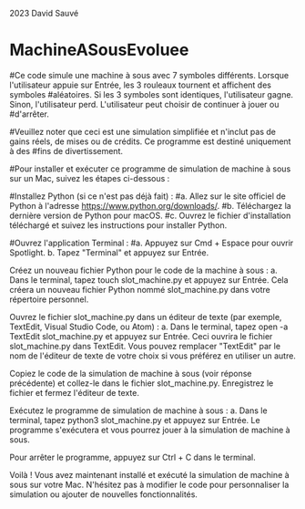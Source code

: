 2023 David Sauvé
# MachineASousEvoluee

#Ce code simule une machine à sous avec 7 symboles différents. Lorsque l'utilisateur appuie sur Entrée, les 3 rouleaux tournent et affichent des symboles #aléatoires. Si les 3 symboles sont identiques, l'utilisateur gagne. Sinon, l'utilisateur perd. L'utilisateur peut choisir de continuer à jouer ou #d'arrêter.

#Veuillez noter que ceci est une simulation simplifiée et n'inclut pas de gains réels, de mises ou de crédits. Ce programme est destiné uniquement à des #fins de divertissement.

#Pour installer et exécuter ce programme de simulation de machine à sous sur un Mac, suivez les étapes ci-dessous :

#Installez Python (si ce n'est pas déjà fait) :
#a. Allez sur le site officiel de Python à l'adresse https://www.python.org/downloads/.
#b. Téléchargez la dernière version de Python pour macOS.
#c. Ouvrez le fichier d'installation téléchargé et suivez les instructions pour installer Python.

#Ouvrez l'application Terminal :
#a. Appuyez sur Cmd + Espace pour ouvrir Spotlight.
b. Tapez "Terminal" et appuyez sur Entrée.

Créez un nouveau fichier Python pour le code de la machine à sous :
a. Dans le terminal, tapez touch slot_machine.py et appuyez sur Entrée. Cela créera un nouveau fichier Python nommé slot_machine.py dans votre répertoire personnel.

Ouvrez le fichier slot_machine.py dans un éditeur de texte (par exemple, TextEdit, Visual Studio Code, ou Atom) :
a. Dans le terminal, tapez open -a TextEdit slot_machine.py et appuyez sur Entrée. Ceci ouvrira le fichier slot_machine.py dans TextEdit. Vous pouvez remplacer "TextEdit" par le nom de l'éditeur de texte de votre choix si vous préférez en utiliser un autre.

Copiez le code de la simulation de machine à sous (voir réponse précédente) et collez-le dans le fichier slot_machine.py. Enregistrez le fichier et fermez l'éditeur de texte.

Exécutez le programme de simulation de machine à sous :
a. Dans le terminal, tapez python3 slot_machine.py et appuyez sur Entrée. Le programme s'exécutera et vous pourrez jouer à la simulation de machine à sous.

Pour arrêter le programme, appuyez sur Ctrl + C dans le terminal.

Voilà ! Vous avez maintenant installé et exécuté la simulation de machine à sous sur votre Mac. N'hésitez pas à modifier le code pour personnaliser la simulation ou ajouter de nouvelles fonctionnalités.
